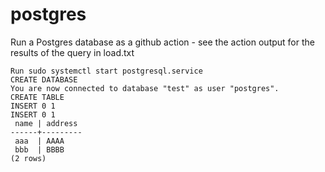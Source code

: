 # postgres

Run a Postgres database as a github action - see the action output for the results of the query in load.txt

```
Run sudo systemctl start postgresql.service
CREATE DATABASE
You are now connected to database "test" as user "postgres".
CREATE TABLE
INSERT 0 1
INSERT 0 1
 name | address 
------+---------
 aaa  | AAAA
 bbb  | BBBB
(2 rows)
```
